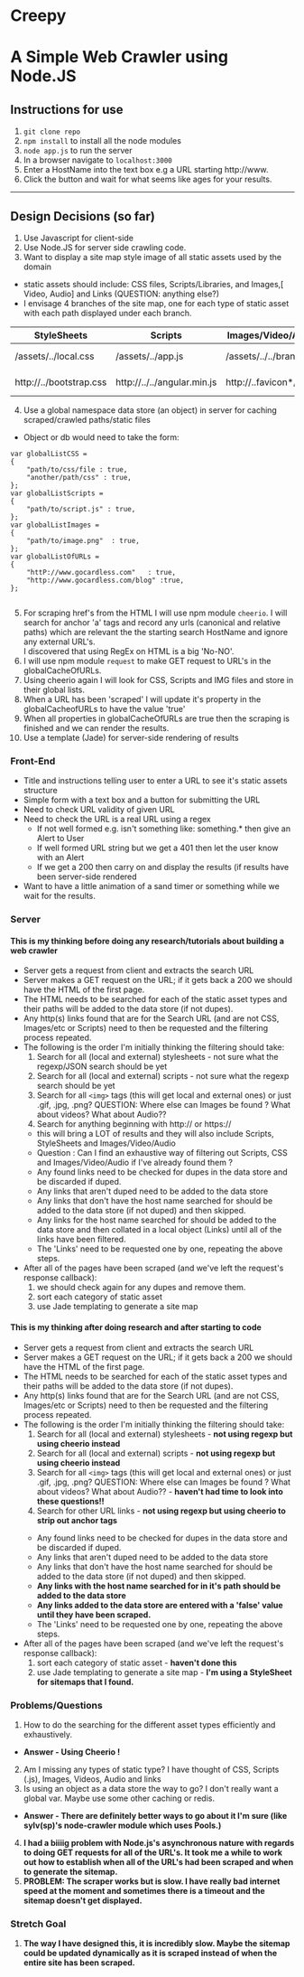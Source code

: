 # Creepy
# A Simple Web Crawler using Node.JS 


## Instructions for use
1. `git clone repo`
2. `npm install` to install all the node modules
3. `node app.js` to run the server
4. In a browser navigate to `localhost:3000`
5. Enter a HostName into the text box e.g a URL starting http://www.
6. Click the button and wait for what seems like ages for your results.


---

## Design Decisions (so far)
1. Use Javascript for client-side
2. Use Node.JS for server side crawling code.
3. Want to display a site map style image of all static assets used by the domain
  - static assets should include: CSS files, Scripts/Libraries, and Images,[ Video, Audio] and Links (QUESTION: anything else?)
  - I envisage 4 branches of the site map, one for each type of static asset with each path displayed under each      branch.
  
  StyleSheets | Scripts | Images/Video/Audio | Paths
  --- | --- | --- | ---
  /assets/../local.css | /assets/../app.js | /assets/../../brand.png | http://go-cardless.com/about
  http://../bootstrap.css | http://../../angular.min.js | http://..favicon*/.. | http://go-cardless.com/contact

4. Use a global namespace data store (an object) in server for caching scraped/crawled paths/static files
  - Object or db would need to take the form: 
``` 
var globalListCSS = 
{ 
    "path/to/css/file : true,
    "another/path/css" : true,
};
var globalListScripts = 
{
    "path/to/script.js" : true,
};
var globalListImages =
{
    "path/to/image.png"  : true,
};
var globalListOfURLs = 
{
    "httP://www.gocardless.com"   : true,
    "http://www.gocardless.com/blog" :true,
};
    
  ```
5. For scraping href's from the HTML I will use npm module `cheerio`.  I will search for anchor 'a' tags and record any urls (canonical and relative paths) which are relevant the the starting search HostName and ignore any external URL's.  
  I discovered that using RegEx on HTML is a big 'No-NO'. 
6. I will use npm module `request` to make GET request to URL's in the globalCacheOfURLs.
7. Using cheerio again I will look for CSS, Scripts and IMG files and store in their global lists.
8. When a URL has been 'scraped' I will update it's property in the globalCacheofURLs to have the value 'true'
8. When all properties in globalCacheOfURLs are true then the scraping is finished and we can render the results.
9. Use a template (Jade) for server-side rendering of results

### Front-End
- Title and instructions telling user to enter a URL to see it's static assets structure
- Simple form with a text box and a button for submitting the URL
- Need to check URL validity of given URL
- Need to check the URL is a real URL using a regex
  - If not well formed e.g. isn't something like: something.* then give an Alert to User
  - If well formed URL string but we get a 401 then let the user know with an Alert 
  - If we get a 200 then carry on and display the results (if results have been server-side rendered
- Want to have a little animation of a sand timer or something while we wait for the results.
  
### Server 
#### This is my thinking before doing any research/tutorials about building a web crawler
- Server gets a request from client and extracts the search URL
- Server makes a GET request on the URL; if it gets back a 200 we should have the HTML of the first page.
- The HTML needs to be searched for each of the static asset types and their paths will be added to the data store (if not dupes). 
- Any http(s) links found that are for the Search URL (and are not CSS, Images/etc or Scripts) need to then be requested and the filtering process repeated.
- The following is the order I'm initially thinking the filtering should take:
  1. Search for all (local and external) stylesheets - not sure what the regexp/JSON search should be yet
  2. Search for all (local and external) scripts - not sure what the regexp search should be yet
  3. Search for all `<img>` tags (this will get local and external ones) or just .gif, .jpg, .png?  QUESTION: Where else can Images be found ?  What about videos?  What about Audio??
  4. Search for anything beginning with http:// or https://
    - this will bring a LOT of results and they will also include Scripts, StyleSheets and Images/Video/Audio 
    - Question : Can I find an exhaustive way of filtering out Scripts, CSS and Images/Video/Audio if I've already found them ?
    - Any found links need to be checked for dupes in the data store and be discarded if duped.
    - Any links that aren't duped need to be added to the data store
    - Any links that don't have the host name searched for should be added to the data store (if not duped) and then skipped.
    - Any links for the host name searched for should be added to the data store and then collated in a local object (Links) until all of the links have been filtered.
    - The 'Links' need to be requested one by one, repeating the above steps.
- After all of the pages have been scraped (and we've left the request's response callback):
  1. we should check again for any dupes and remove them.
  2. sort each category of static asset 
  3. use Jade templating to generate a site map

#### This is my thinking after doing research and after starting to code
- Server gets a request from client and extracts the search URL
- Server makes a GET request on the URL; if it gets back a 200 we should have the HTML of the first page.
- The HTML needs to be searched for each of the static asset types and their paths will be added to the data store (if not dupes). 
- Any http(s) links found that are for the Search URL (and are not CSS, Images/etc or Scripts) need to then be requested and the filtering process repeated.
- The following is the order I'm initially thinking the filtering should take:
  1. Search for all (local and external) stylesheets - **not using regexp but using cheerio instead**
  2. Search for all (local and external) scripts - **not using regexp but using cheerio instead**
  3. Search for all `<img>` tags (this will get local and external ones) or just .gif, .jpg, .png?  QUESTION: Where else can Images be found ?  What about videos?  What about Audio?? - **haven't had time to look into these questions!!**
  4. Search for other URL links - **not using regexp but using cheerio to strip out <a> anchor tags**
    - Any found links need to be checked for dupes in the data store and be discarded if duped.
    - Any links that aren't duped need to be added to the data store
    - Any links that don't have the host name searched for should be added to the data store (if not duped) and then skipped.
    - **Any links with the host name searched for in it's path should be added to the data store**
    - **Any links added to the data store are entered with a 'false' value until they have been scraped.**
    - The 'Links' need to be requested one by one, repeating the above steps.
- After all of the pages have been scraped (and we've left the request's response callback):
  1. sort each category of static asset - **haven't done this**
  2. use Jade templating to generate a site map - **I'm using a StyleSheet for sitemaps that I found.** 

### Problems/Questions
1. How to do the searching for the different asset types efficiently and exhaustively.
  - **Answer - Using Cheerio !**
2. Am I missing any types of static type? I have thought of CSS, Scripts (.js), Images, Videos, Audio and links
3. Is using an object as a data store the way to go?  I don't really want a global var.  Maybe use some other caching or redis.
  - **Answer - There are definitely better ways to go about it I'm sure (like sylv(sp)'s node-crawler module which uses Pools.)**
4.  **I had a biiiig problem with Node.js's asynchronous nature with regards to doing GET requests for all of the URL's.  It took me a while to work out how to establish when all of the URL's had been scraped and when to generate the sitemap.**
5.  **PROBLEM: The scraper works but is slow.  I have really bad internet speed at the moment and sometimes there is a timeout and the sitemap doesn't get displayed.**


### Stretch Goal
1. **The way I have designed this, it is incredibly slow.  Maybe the sitemap could be updated dynamically as it is scraped instead of when the entire site has been scraped.**


  




